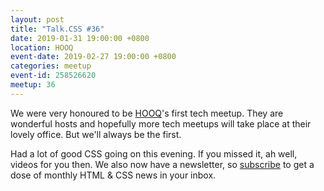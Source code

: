 ```yaml
---
layout: post
title: "Talk.CSS #36"
date: 2019-01-31 19:00:00 +0800
location: HOOQ
event-date: 2019-02-27 19:00:00 +0800
categories: meetup
event-id: 258526620
meetup: 36
---
```

We were very honoured to be [HOOQ](https://www.hooq.tv/)'s first tech meetup. They are wonderful hosts and hopefully more tech meetups will take place at their lovely office. But we'll always be the first.

Had a lot of good CSS going on this evening. If you missed it, ah well, videos for you then. We also now have a newsletter, so [subscribe](https://tinyletter.com/SingaporeCSS) to get a dose of monthly HTML & CSS news in your inbox.